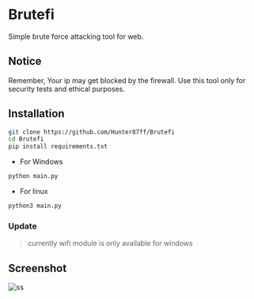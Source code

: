 # Brutefi
Simple brute force attacking tool for web.  

## Notice
Remember, Your ip may get blocked by the firewall. Use this tool only for security tests and ethical purposes.

## Installation
```bash
git clone https://github.com/Hunter87ff/Brutefi
cd Brutefi
pip install requirements.txt
```
- For Windows
```bash
python main.py
```
- For linux
```bash
python3 main.py
```
### Update
> currently wifi module is only available for windows

## Screenshot
![ss](https://images-ext-1.discordapp.net/external/iJ1t40n1mMn5XHLCPsPw43je2lNyXbRF4LiZ-aG5rGE/https/raw.githubusercontent.com/Hunter87ff/Brutefi/main/assets/ssweb.png?width=584&height=394)
